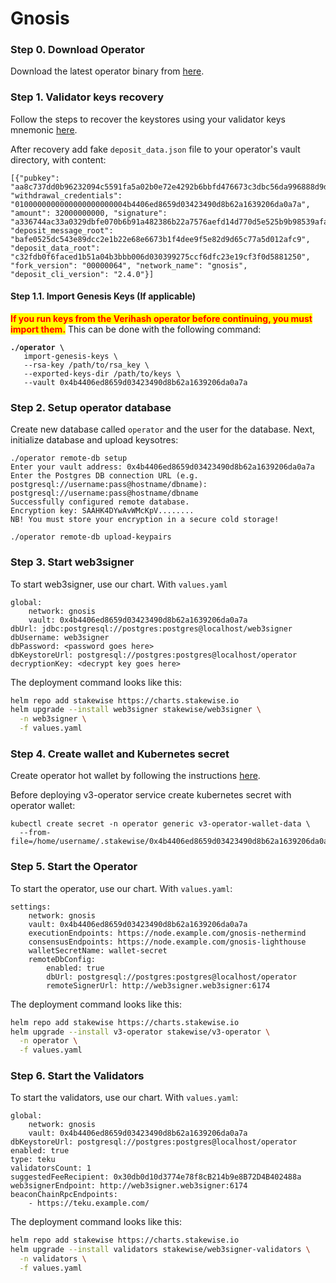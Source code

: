 # Gnosis

### Step 0. Download Operator

Download the latest operator binary from [here](https://github.com/stakewise/v3-operator/releases).

### Step 1. Validator keys recovery

Follow the steps to recover the keystores using your validator keys mnemonic [here](https://github.com/stakewise/v3-operator?tab=readme-ov-file#recover-validator-keystores).

After recovery add fake `deposit_data.json` file to your operator's vault directory, with content:

```
[{"pubkey": "aa8c737dd0b96232094c5591fa5a02b0e72e4292b6bbfd476673c3dbc56da996888d9d95724375b4ab3734172afec382", "withdrawal_credentials": "0100000000000000000000004b4406ed8659d03423490d8b62a1639206da0a7a", "amount": 32000000000, "signature": "a336744ac33a0329dbfe070b6b91a482386b22a7576aefd14d770d5e525b9b98539afa472dd1cb6399b801363d79fefd0a75929e290e3a16f9f57e27a2a6e98b8c7080a9a89b0b8ae86928abe20bbc298af894df24a7c25baab49bc992b99737", "deposit_message_root": "bafe0525dc543e89dcc2e1b22e68e6673b1f4dee9f5e82d9d65c77a5d012afc9", "deposit_data_root": "c32fdb0f6faced1b51a04b3bbb006d030399275ccf6dfc23e19cf3f0d5881250", "fork_version": "00000064", "network_name": "gnosis", "deposit_cli_version": "2.4.0"}]
```

#### Step 1.1. Import Genesis Keys (If applicable)

<mark style="color:red;">**If you run keys from the Verihash operator before continuing, you must import them.**</mark> This can be done with the following command:

<pre><code><strong>./operator \
</strong>   import-genesis-keys \
   --rsa-key /path/to/rsa_key \
   --exported-keys-dir /path/to/keys \
   --vault 0x4b4406ed8659d03423490d8b62a1639206da0a7a
</code></pre>

### Step 2. Setup operator database

Create new database called `operator` and the user for the database. Next, initialize database and upload keysotres:

```
./operator remote-db setup
Enter your vault address: 0x4b4406ed8659d03423490d8b62a1639206da0a7a
Enter the Postgres DB connection URL (e.g. postgresql://username:pass@hostname/dbname): postgresql://username:pass@hostname/dbname
Successfully configured remote database.
Encryption key: SAAHK4DYwAvWMcKpV........
NB! You must store your encryption in a secure cold storage!

./operator remote-db upload-keypairs
```

### Step 3. Start web3signer

To start web3signer, use our chart.  With `values.yaml`&#x20;

```
global:
    network: gnosis
    vault: 0x4b4406ed8659d03423490d8b62a1639206da0a7a
dbUrl: jdbc:postgresql://postgres:postgres@localhost/web3signer
dbUsername: web3signer
dbPassword: <password goes here>
dbKeystoreUrl: postgresql://postgres:postgres@localhost/operator
decryptionKey: <decrypt key goes here>
```

The deployment command looks like this:

```sh
helm repo add stakewise https://charts.stakewise.io
helm upgrade --install web3signer stakewise/web3signer \
  -n web3signer \
  -f values.yaml
```

### Step 4. Create wallet and Kubernetes secret

Сreate operator hot wallet by following the instructions [here](https://github.com/stakewise/v3-operator?tab=readme-ov-file#step-3-create-hot-wallet).

Before deploying v3-operator service create kubernetes secret with operator wallet:

```
kubectl create secret -n operator generic v3-operator-wallet-data \
  --from-file=/home/username/.stakewise/0x4b4406ed8659d03423490d8b62a1639206da0a7a/wallet
```

### Step 5. Start the Operator

To start the operator, use our chart. With `values.yaml`:&#x20;

```
settings:
    network: gnosis
    vault: 0x4b4406ed8659d03423490d8b62a1639206da0a7a
    executionEndpoints: https://node.example.com/gnosis-nethermind
    consensusEndpoints: https://node.example.com/gnosis-lighthouse
    walletSecretName: wallet-secret
    remoteDbConfig:
        enabled: true
        dbUrl: postgresql://postgres:postgres@localhost/operator
        remoteSignerUrl: http://web3signer.web3signer:6174
```

The deployment command looks like this:

```sh
helm repo add stakewise https://charts.stakewise.io
helm upgrade --install v3-operator stakewise/v3-operator \
  -n operator \
  -f values.yaml
```

### Step 6. Start the Validators

To start the validators, use our chart. With `values.yaml`:

```
global:
    network: gnosis
    vault: 0x4b4406ed8659d03423490d8b62a1639206da0a7a
dbKeystoreUrl: postgresql://postgres:postgres@localhost/operator
enabled: true
type: teku
validatorsCount: 1
suggestedFeeRecipient: 0x30db0d10d3774e78f8cB214b9e8B72D4B402488a
web3signerEndpoint: http://web3signer.web3signer:6174
beaconChainRpcEndpoints:
    - https://teku.example.com/
```

The deployment command looks like this:

```sh
helm repo add stakewise https://charts.stakewise.io
helm upgrade --install validators stakewise/web3signer-validators \
  -n validators \
  -f values.yaml
```

